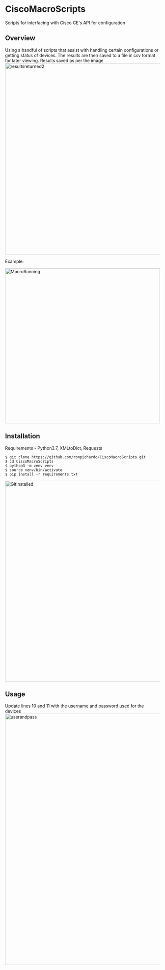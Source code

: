 # CiscoMacroScripts
Scripts for interfacing with Cisco CE's API for configuration 

## Overview
Using a handful of scripts that assist with handling certain configurations or getting status of devices.  The results are then saved to a file in csv format for later viewing.
Results saved as per the image
<img width="622" alt="resultsreturned2" src="https://user-images.githubusercontent.com/63974878/107840318-c4811480-6d7f-11eb-89de-310d0d55abcd.png">

Example:

<img width="504" alt="MacroRunning" src="https://user-images.githubusercontent.com/63974878/107840208-d910dd00-6d7e-11eb-8dde-33220ba51efe.png">

## Installation
Requirements - Python3.7, XMLtoDict, Requests
```shell
$ git clone https://github.com/ronpichardo/CiscoMacroScripts.git
$ cd CiscoMacroScripts
$ python3 -m venv venv
$ source venv/bin/activate
$ pip install -r requirements.txt
```
<img width="652" alt="GitInstalled" src="https://user-images.githubusercontent.com/63974878/107840181-9b13b900-6d7e-11eb-8390-995d638b0ac7.png">

## Usage
Update lines 10 and 11 with the username and password used for the devices
<img width="817" alt="userandpass" src="https://user-images.githubusercontent.com/63974878/107840248-360c9300-6d7f-11eb-9590-1d367bf1e3e1.png">
